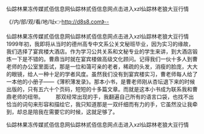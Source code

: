 仙踪林果冻传媒贰佰信息网仙踪林贰佰信息网点击进入xzl仙踪林老狼大豆行情

《/内/部/观/看/地/址👉http://d8s8.com》--

仙踪林果冻传媒贰佰信息网仙踪林贰佰信息网点击进入xzl仙踪林老狼大豆行情　　1999年初，我即将从当时的德州高专中文系公关文秘班毕业，因为实习的缘故，我们选择了宴宾楼大酒店。作为学习公共关系和文秘专业的学生来讲，到大酒店锻炼一下是不错的。曹鼎当时就在宴宾楼做高级文化顾问。记得我们一伙十多人到曹老师的办公室里面试，那是一位和蔼可亲的老者，稀疏的头发，消瘦的脸庞，大大的眼镜，给人一种十足的学者风度。虽然我们没有到宴宾楼实习，曹老师每人给了一本他的小册子——《薄积薄发录》。那本小书，是曹老师刚从杏坛退下来的时候出版的，只有五六十个页码，短短的十多篇文章。而就是这本小书成为联系我和曹鼎老师的纽带。
　　那双经常出现的手，我翻遍自己所有的语言口袋，也找不出恰当的词句来形容和描绘它，我只知道那是一双纤细而有力的手，它虽然没让我牵到，却总是陪我在需要它的时候，这就足够了。





仙踪林果冻传媒贰佰信息网仙踪林贰佰信息网点击进入xzl仙踪林老狼大豆行情
